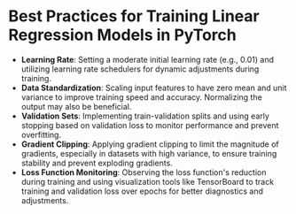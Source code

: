 # Best Practices for Training Linear Regression Models in PyTorch

- **Learning Rate**: Setting a moderate initial learning rate (e.g., 0.01) and utilizing learning rate schedulers for dynamic adjustments during training.
- **Data Standardization**: Scaling input features to have zero mean and unit variance to improve training speed and accuracy. Normalizing the output may also be beneficial.
- **Validation Sets**: Implementing train-validation splits and using early stopping based on validation loss to monitor performance and prevent overfitting.
- **Gradient Clipping**: Applying gradient clipping to limit the magnitude of gradients, especially in datasets with high variance, to ensure training stability and prevent exploding gradients.
- **Loss Function Monitoring**: Observing the loss function's reduction during training and using visualization tools like TensorBoard to track training and validation loss over epochs for better diagnostics and adjustments.
